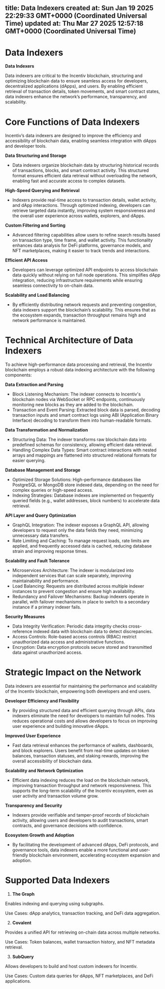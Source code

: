 
title: Data Indexers
created at: Sun Jan 19 2025 22:29:33 GMT+0000 (Coordinated Universal Time)
updated at: Thu Mar 27 2025 12:57:18 GMT+0000 (Coordinated Universal Time)
---

# Data Indexers

**Data Indexers**

Data indexers are critical to the Incentiv blockchain, structuring and optimizing blockchain data to ensure seamless access for developers, decentralized applications (dApps), and users. By enabling efficient retrieval of transaction details, token movements, and smart contract states, data indexers enhance the network’s performance, transparency, and scalability.

# Core Functions of Data Indexers

Incentiv’s data indexers are designed to improve the efficiency and accessibility of blockchain data, enabling seamless integration with dApps and developer tools.

**Data Structuring and Storage**

* Data indexers organize blockchain data by structuring historical records of transactions, blocks, and smart contract activity. This structured format ensures efficient data retrieval without overloading the network, enabling fast and accurate access to complex datasets.

**High-Speed Querying and Retrieval**

* Indexers provide real-time access to transaction details, wallet activity, and dApp interactions. Through optimized indexing, developers can retrieve targeted data instantly, improving system responsiveness and the overall user experience across wallets, explorers, and dApps.

**Custom Filtering and Sorting**

* Advanced filtering capabilities allow users to refine search results based on transaction type, time frame, and wallet activity. This functionality enhances data analysis for DeFi platforms, governance models, and NFT marketplaces, making it easier to track trends and interactions.

**Efficient API Access**

* Developers can leverage optimized API endpoints to access blockchain data quickly without relying on full node operations. This simplifies dApp integration, reducing infrastructure requirements while ensuring seamless connectivity to on-chain data.

**Scalability and Load Balancing**

* By efficiently distributing network requests and preventing congestion, data indexers support the blockchain’s scalability. This ensures that as the ecosystem expands, transaction throughput remains high and network performance is maintained.

# Technical Architecture of Data Indexers

To achieve high-performance data processing and retrieval, the Incentiv blockchain employs a robust data indexing architecture with the following components:

**Data Extraction and Parsing**

* Block Listening Mechanism: The indexer connects to Incentiv's blockchain nodes via WebSocket or RPC endpoints, continuously monitoring new blocks as they are added to the blockchain.
* Transaction and Event Parsing: Extracted block data is parsed, decoding transaction inputs and smart contract logs using ABI (Application Binary Interface) decoding to transform them into human-readable formats.

**Data Transformation and Normalization**

* Structuring Data: The indexer transforms raw blockchain data into predefined schemas for consistency, allowing efficient data retrieval.
* Handling Complex Data Types: Smart contract interactions with nested arrays and mappings are flattened into structured relational formats for easier querying.

**Database Management and Storage**

* Optimized Storage Solutions: High-performance databases like PostgreSQL or MongoDB store indexed data, depending on the need for complex queries or high-speed access.
* Indexing Strategies: Database indexes are implemented on frequently queried fields (e.g., wallet addresses, block numbers) to accelerate data retrieval.

**API Layer and Query Optimization**

* GraphQL Integration: The indexer exposes a GraphQL API, allowing developers to request only the data fields they need, minimizing unnecessary data transfers.
* Rate Limiting and Caching: To manage request loads, rate limits are applied, and frequently accessed data is cached, reducing database strain and improving response times.

**Scalability and Fault Tolerance**

* Microservices Architecture: The indexer is modularized into independent services that can scale separately, improving maintainability and performance.
* Load Balancing: Requests are distributed across multiple indexer instances to prevent congestion and ensure high availability.
* Redundancy and Failover Mechanisms: Backup indexers operate in parallel, with failover mechanisms in place to switch to a secondary instance if a primary indexer fails.

**Security Measures**

* Data Integrity Verification: Periodic data integrity checks cross-reference indexed data with blockchain data to detect discrepancies.
* Access Controls: Role-based access controls (RBAC) restrict unauthorized data access and administrative functions.
* Encryption: Data encryption protocols secure stored and transmitted data against unauthorized access.



# Strategic Impact on the Network

Data indexers are essential for maintaining the performance and scalability of the Incentiv blockchain, empowering both developers and end users.

**Developer Efficiency and Flexibility**

* By providing structured data and efficient querying through APIs, data indexers eliminate the need for developers to maintain full nodes. This reduces operational costs and allows developers to focus on improving user experience and building innovative dApps.

**Improved User Experience**

* Fast data retrieval enhances the performance of wallets, dashboards, and block explorers. Users benefit from real-time updates on token balances, transaction statuses, and staking rewards, improving the overall accessibility of blockchain data.


**Scalability and Network Optimization**

* Efficient data indexing reduces the load on the blockchain network, improving transaction throughput and network responsiveness. This supports the long-term scalability of the Incentiv ecosystem, even as user activity and transaction volume grow.

**Transparency and Security**

* Indexers provide verifiable and tamper-proof records of blockchain activity, allowing users and developers to audit transactions, smart contracts, and governance decisions with confidence.

**Ecosystem Growth and Adoption**

* By facilitating the development of advanced dApps, DeFi protocols, and governance tools, data indexers enable a more functional and user-friendly blockchain environment, accelerating ecosystem expansion and adoption.

# Supported Data Indexers

1. **The Graph**

Enables indexing and querying using subgraphs.

Use Cases: dApp analytics, transaction tracking, and DeFi data aggregation.

2. **Covalent**

Provides a unified API for retrieving on-chain data across multiple networks.

Use Cases: Token balances, wallet transaction history, and NFT metadata retrieval.

3. **SubQuery**

Allows developers to build and host custom indexers for Incentiv.

Use Cases: Custom data queries for dApps, NFT marketplaces, and DeFi applications.

          
